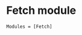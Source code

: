 <!--
category: "api-reference"
difficulty: "advanced"
topics: [api-reference]
last_updated: "2025-10-04"
-->

# Fetch module

```@autodocs
Modules = [Fetch]
```
